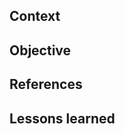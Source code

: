 ## Context

<!-- Why do we need this PR? What was the reason that led you to make this change? -->

## Objective

<!-- What does this PR fix? What intentional changes will this PR make? -->

## References

<!-- Links or resources that help clarify and support your intentions (e.g., Github issue) -->

## Lessons learned

<!-- Note any difficulties you overcome, and how you did it -->
